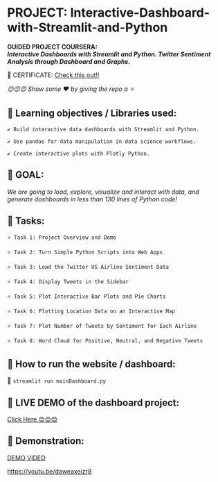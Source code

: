 # PROJECT: Interactive-Dashboard-with-Streamlit-and-Python

**GUIDED PROJECT COURSERA: 
<br>
*Interactive Dashboards with Streamlit and Python. Twitter Sentiment Analysis through Dashboard and Graphs.*** 


🌷 CERTIFICATE: [Check this out!!](https://coursera.org/share/8704973dc7bd303bc6275944c8e04aac)

*😊😊😊 Show some :heart: by giving the repo a ⭐*


## 💠 **Learning objectives / Libraries used:**
    ✔️ Build interactive data dashboards with Streamlit and Python.
    
    ✔️ Use pandas for data manipulation in data science workflows.
    
    ✔️ Create interactive plots with Plotly Python.
  

## 💠 **GOAL:**
  
  *We are going to load, explore, visualize and interact with data, and generate dashboards in less than 130 lines of Python code!*
 
 
## 💠 **Tasks:**
    ⭐ Task 1: Project Overview and Demo
  
    ⭐ Task 2: Turn Simple Python Scripts into Web Apps
   
    ⭐ Task 3: Load the Twitter US Airline Sentiment Data
   
    ⭐ Task 4: Display Tweets in the Sidebar
   
    ⭐ Task 5: Plot Interactive Bar Plots and Pie Charts
   
    ⭐ Task 6: Plotting Location Data on an Interactive Map
   
    ⭐ Task 7: Plot Number of Tweets by Sentiment for Each Airline
    
    ⭐ Task 8: Word Cloud for Positive, Neutral, and Negative Tweets
    

## 💠 **How to run the website / dashboard:**
  🌸 `streamlit run mainDashboard.py`
 

## 💠 **LIVE DEMO of the dashboard project:**
  
  [Click Here 😊😊😊](https://jasweenbrar-interactive-dashboard-with-str-maindashboard-18dfsm.streamlit.app/)
 
## 💠 **Demonstration:**

[DEMO VIDEO](https://youtu.be/daweaxeizr8)


https://youtu.be/daweaxeizr8

